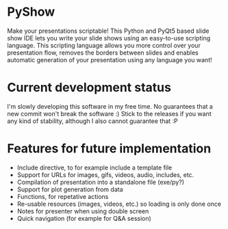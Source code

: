 # PyShow
Make your presentations scriptable! This Python and PyQt5 based slide show IDE lets you write your slide shows using an easy-to-use scripting language. This scripting language allows you more control over your presentation flow, removes the borders between slides and enables automatic generation of your presentation using any language you want!

# Current development status
I'm slowly developing this software in my free time. No guarantees that a new commit won't break the software :) Stick to the releases if you want any kind of stability, although I also cannot guarantee that :P

# Features for future implementation
- Include directive, to for example include a template file
- Support for URLs for images, gifs, videos, audio, includes, etc.
- Compilation of presentation into a standalone file (exe/py?)
- Support for plot generation from data
- Functions, for repetative actions
- Re-usable resources (images, videos, etc.) so loading is only done once
- Notes for presenter when using double screen
- Quick navigation (for example for Q&A session)
